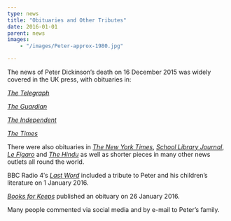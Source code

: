 ```yaml
---
type: news
title: "Obituaries and Other Tributes"
date: 2016-01-01
parent: news
images:
    - "/images/Peter-approx-1980.jpg"

---
```


The news of Peter Dickinson’s death on 16 December 2015 was widely covered in the UK press, with obituaries in:

[*The Telegraph*](https://www.telegraph.co.uk/news/obituaries/12056444/Peter-Dickinson-writer-obituary.html)

[*The Guardian*](https://www.theguardian.com/books/2015/dec/17/peter-dickinson)

[*The Independent*](http://www.independent.co.uk/news/obituaries/peter-dickinson-award-winning-crime-and-children-s-writer-whose-work-was-extraordinary-in-its-range-a6779366.html)

[*The Times*](https://www.thetimes.co.uk/article/peter-dickinson-f3bbq5979l9)

There were also obituaries in [*The New York Times*](https://www.nytimes.com/2015/12/18/arts/peter-dickinson-author-whose-unpredictable-plots-blurred-genres-dies-at-88.html), [*School Library Journal*](https://www.slj.com/?detailStory=peter-dickinson-dies-at-88), [*Le Figaro*](http://www.lefigaro.fr/livres/2015/12/22/03005-20151222ARTFIG00202-disparition-de-l-ecrivain-anglais-peter-dickinson.php) and [*The Hindu*](https://www.thehindu.com/todays-paper/tp-national/novelist-peter-dickinson-dead/article8006252.ece) as well as shorter pieces in many other news outlets all round the world.

<!--more-->

BBC Radio 4′s [*Last Word*](https://www.bbc.co.uk/programmes/b06spffh) included a tribute to Peter and his children’s literature on 1 January 2016.

[*Books for Keeps*](http://booksforkeeps.co.uk/issue/216/childrens-books/articles/obituaries/peter-dickinson-obituary) published an obituary on 26 January 2016.

Many people commented via social media and by e-mail to Peter’s family.
